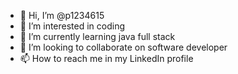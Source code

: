 - 👋 Hi, I’m @p1234615
- 👀 I’m interested in coding 
- 🌱 I’m currently learning java full stack
- 💞️ I’m looking to collaborate on software developer
- 📫 How to reach me in my LinkedIn profile

<!---
p1234615/p1234615 is a ✨ special ✨ repository because its `README.md` (this file) appears on your GitHub profile.
You can click the Preview link to take a look at your changes.
--->
